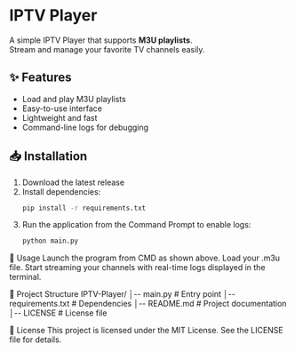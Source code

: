 # IPTV Player

A simple IPTV Player that supports **M3U playlists**.  
Stream and manage your favorite TV channels easily.

## ✨ Features
- Load and play M3U playlists
- Easy-to-use interface
- Lightweight and fast
- Command-line logs for debugging

## 📥 Installation
1. Download the latest release
2. Install dependencies:
   ```bash
   pip install -r requirements.txt
3. Run the application from the Command Prompt to enable logs:
   ```bash
   python main.py 

🚀 Usage
Launch the program from CMD as shown above.
Load your .m3u file.
Start streaming your channels with real-time logs displayed in the terminal.

📂 Project Structure
IPTV-Player/
│-- main.py          # Entry point
│-- requirements.txt # Dependencies
│-- README.md        # Project documentation
│-- LICENSE          # License file

📜 License
This project is licensed under the MIT License.
See the LICENSE file for details.
